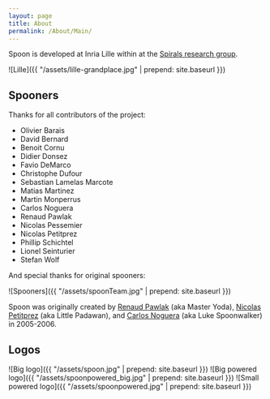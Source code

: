 ```yaml
---
layout: page
title: About
permalink: /About/Main/
---
```


Spoon is developed at Inria Lille within at the [Spirals research group](https://team.inria.fr/spirals/).

![Lille]({{ "/assets/lille-grandplace.jpg" | prepend: site.baseurl }})

## Spooners

Thanks for all contributors of the project:

* Olivier Barais
* David Bernard
* Benoit Cornu
* Didier Donsez
* Favio DeMarco
* Christophe Dufour
* Sebastian Lamelas Marcote
* Matias Martinez
* Martin Monperrus
* Carlos Noguera
* Renaud Pawlak
* Nicolas Pessemier
* Nicolas Petitprez
* Phillip Schichtel
* Lionel Seinturier
* Stefan Wolf

And special thanks for original spooners:

![Spooners]({{ "/assets/spoonTeam.jpg" | prepend: site.baseurl }})

Spoon was originally created by [Renaud Pawlak](https://www.linkedin.com/pub/renaud-pawlak/6/ba8/b8a) (aka Master Yoda), [Nicolas Petitprez](https://www.linkedin.com/pub/nicolas-petitprez/32/26/8a4/en) (aka Little Padawan), and [Carlos Noguera](https://www.linkedin.com/pub/carlos-noguera/11/86a/383) (aka Luke Spoonwalker) in 2005-2006.

## Logos

![Big logo]({{ "/assets/spoon.jpg" | prepend: site.baseurl }})
![Big powered logo]({{ "/assets/spoonpowered_big.jpg" | prepend: site.baseurl }})
![Small powered logo]({{ "/assets/spoonpowered.jpg" | prepend: site.baseurl }})